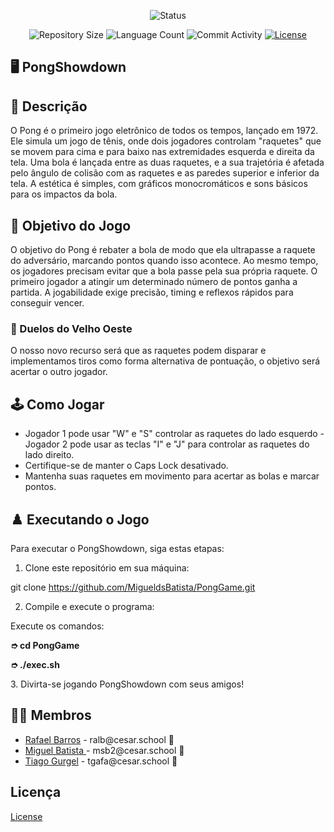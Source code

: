 <p align="center">
  <img
    src="https://img.shields.io/badge/Status-Em%20desenvolvimento-green?style=flat-square"
    alt="Status"
  />
</p>

<p align="center">
  <img
    src="https://img.shields.io/github/repo-size/Sofia-Saraiva/Semester3-CESAR-School?style=flat"
    alt="Repository Size"
  />
  <img
    src="https://img.shields.io/github/languages/count/Sofia-Saraiva/Semester3-CESAR-School?style=flat&logo=python"
    alt="Language Count"
  />
  <img 
    src="https://img.shields.io/github/commit-activity/t/Sofia-Saraiva/Semester3-CESAR-School?style=flat&logo=github"
    alt="Commit Activity"
  />
  <a href="LICENSE.md"
    ><img
      src="https://img.shields.io/github/license/Sofia-Saraiva/Semester3-CESAR-School"
      alt="License"
  /></a>
</p>

## 🖥️ PongShowdown

## 📄 Descrição

O Pong é o primeiro jogo eletrônico de todos os tempos, lançado em 1972. Ele simula um jogo de tênis, onde dois jogadores controlam "raquetes" que se movem para cima e para baixo nas extremidades esquerda e direita da tela. Uma bola é lançada entre as duas raquetes, e a sua trajetória é afetada pelo ângulo de colisão com as raquetes e as paredes superior e inferior da tela. A estética é simples, com gráficos monocromáticos e sons básicos para os impactos da bola.



## 🎲 Objetivo do Jogo

O objetivo do Pong é rebater a bola de modo que ela ultrapasse a raquete do adversário, marcando pontos quando isso acontece. Ao mesmo tempo, os jogadores precisam evitar que a bola passe pela sua própria raquete. O primeiro jogador a atingir um determinado número de pontos ganha a partida. A jogabilidade exige precisão, timing e reflexos rápidos para conseguir vencer.

### 🤠 Duelos do Velho Oeste
O nosso novo recurso será que as raquetes podem disparar e implementamos tiros como forma alternativa de pontuação, o objetivo será acertar o outro jogador.

## 🕹️ Como Jogar

- Jogador 1 pode usar "W" e "S" controlar as raquetes do lado esquerdo
 -Jogador 2 pode usar as teclas "I" e "J" para controlar as raquetes do lado direito.
- Certifique-se de manter o Caps Lock desativado.
- Mantenha suas raquetes em movimento para acertar as bolas e marcar pontos.

## ♟️ Executando o Jogo

Para executar o PongShowdown, siga estas etapas:

1. Clone este repositório em sua máquina:

  git clone https://github.com/MigueldsBatista/PongGame.git

2. Compile e execute o programa:

  Execute os comandos:<br>
  <strong>
            <p> ➮ cd PongGame</p>
            <p> ➮ ./exec.sh</p>
</strong>
3. Divirta-se jogando PongShowdown com seus amigos!

## 👩‍💻 Membros

<ul>
  <li>
    <a href="https://github.com/raf7525">Rafael Barros</a> -
    ralb@cesar.school 📩
  </li>
  <li>
    <a href="https://github.com/MigueldsBatista">Miguel Batista </a> -
    msb2@cesar.school 📩
  </li>
  <li>
    <a href="https://github.com/ticogafa">Tiago Gurgel</a> -
    tgafa@cesar.school 📩
  </li>
</ul>


## Licença

<a href="https://github.com/MigueldsBatista/PongGame/blob/main/LICENSE">License</a>
